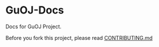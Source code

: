 # GuOJ-Docs
Docs for GuOJ Project.

Before you fork this project, please read [CONTRIBUTING.md](https://github.com/quank123wip/GuOJ-Docs/blob/master/CONTRIBUTING.md)
